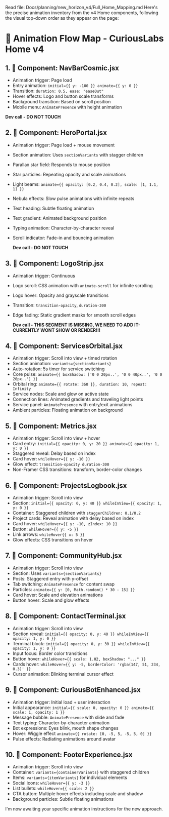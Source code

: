 
Read file: Docs/planning/new_horizon_v4/Full_Home_Mapping.md
Here's the precise animation inventory from the v4 Home components, following the visual top-down order as they appear on the page:

# 🎯 Animation Flow Map - CuriousLabs Home v4

## 1. 🌌 Component: NavBarCosmic.jsx
   * Animation trigger: Page load
   * Entry animation: `initial={{ y: -100 }} animate={{ y: 0 }}`
   * Transition: `duration: 0.5, ease: "easeOut"`
   * Hover effects: Logo and button scale transforms
   * Background transition: Based on scroll position
   * Mobile menu: `AnimatePresence` with height animation

   **Dev call - DO NOT TOUCH**

## 2. 🌌 Component: HeroPortal.jsx
   * Animation trigger: Page load + mouse movement
   * Section animation: Uses `sectionVariants` with stagger children
   * Parallax star field: Responds to mouse position
   * Star particles: Repeating opacity and scale animations
   * Light beams: `animate={{ opacity: [0.2, 0.4, 0.2], scale: [1, 1.1, 1] }}`
   * Nebula effects: Slow pulse animations with infinite repeats
   * Text heading: Subtle floating animation
   * Text gradient: Animated background position
   * Typing animation: Character-by-character reveal
   * Scroll indicator: Fade-in and bouncing animation

      **Dev call - DO NOT TOUCH**


## 3. 🌌 Component: LogoStrip.jsx
   * Animation trigger: Continuous
   * Logo scroll: CSS animation with `animate-scroll` for infinite scrolling
   * Logo hover: Opacity and grayscale transitions
   * Transition: `transition-opacity`, `duration-300`
   * Edge fading: Static gradient masks for smooth scroll edges

      **Dev call - THIS SEGMENT IS MISSING, WE NEED TO ADD IT-CURRENTLY WONT SHOW OR RENDER!!!**


## 4. 🌌 Component: ServicesOrbital.jsx
   * Animation trigger: Scroll into view + timed rotation
   * Section animation: `variants={sectionVariants}`
   * Auto-rotation: 5s timer for service switching
   * Core pulse: `animate={{ boxShadow: ['0 0 20px..', '0 0 40px..', '0 0 20px..'] }}`
   * Orbital ring: `animate={{ rotate: 360 }}, duration: 10, repeat: Infinity`
   * Service nodes: Scale and glow on active state
   * Connection lines: Animated gradients and traveling light points
   * Service panel: `AnimatePresence` with entry/exit animations
   * Ambient particles: Floating animation on background

## 5. 🌌 Component: Metrics.jsx
   * Animation trigger: Scroll into view + hover
   * Card entry: `initial={{ opacity: 0, y: 20 }} animate={{ opacity: 1, y: 0 }}`
   * Staggered reveal: Delay based on index
   * Card hover: `whileHover={{ y: -10 }}`
   * Glow effect: `transition-opacity duration-300`
   * Non-Framer CSS transitions: transform, border-color changes

## 6. 🌌 Component: ProjectsLogbook.jsx
   * Animation trigger: Scroll into view
   * Section: `initial={{ opacity: 0, y: 40 }} whileInView={{ opacity: 1, y: 0 }}`
   * Container: Staggered children with `staggerChildren: 0.1/0.2`
   * Project cards: Reveal animation with delay based on index
   * Card hover: `whileHover={{ y: -10, zIndex: 10 }}`
   * Button: `whileHover={{ y: -5 }}`
   * Link arrows: `whileHover{{ x: 5 }}`
   * Glow effects: CSS transitions on hover

## 7. 🌌 Component: CommunityHub.jsx
   * Animation trigger: Scroll into view
   * Section: Uses `variants={sectionVariants}`
   * Posts: Staggered entry with y-offset
   * Tab switching: `AnimatePresence` for content swap
   * Particles: `animate={{ y: [0, Math.random() * 30 - 15] }}`
   * Card hover: Scale and elevation animations
   * Button hover: Scale and glow effects

## 8. 🌌 Component: ContactTerminal.jsx
   * Animation trigger: Scroll into view
   * Section reveal: `initial={{ opacity: 0, y: 40 }} whileInView={{ opacity: 1, y: 0 }}`
   * Terminal block: `initial={{ opacity: 0, y: 30 }} whileInView={{ opacity: 1, y: 0 }}`
   * Input focus: Border color transitions
   * Button hover: `whileHover={{ scale: 1.02, boxShadow: "..." }}`
   * Cards hover: `whileHover={{ y: -5, borderColor: 'rgba(147, 51, 234, 0.3)' }}`
   * Cursor animation: Blinking terminal cursor effect

## 9. 🌌 Component: CuriousBotEnhanced.jsx
   * Animation trigger: Initial load + user interaction
   * Initial appearance: `initial={{ scale: 0, opacity: 0 }} animate={{ scale: 1, opacity: 1 }}`
   * Message bubble: `AnimatePresence` with slide and fade
   * Text typing: Character-by-character animation
   * Bot expressions: Eyes blink, mouth shape changes
   * Hover: Wiggle effect `animate={{ rotate: [0, -5, 5, -5, 5, 0] }}`
   * Pulse effects: Radiating animations around avatar

## 10. 🌌 Component: FooterExperience.jsx
   * Animation trigger: Scroll into view
   * Container: `variants={containerVariants}` with staggered children
   * Items: `variants={itemVariants}` for individual elements
   * Social icons: `whileHover={{ y: -3 }}`
   * List bullets: `whileHover={{ scale: 2 }}`
   * CTA button: Multiple hover effects including scale and shadow
   * Background particles: Subtle floating animations

I'm now awaiting your specific animation instructions for the new approach.
